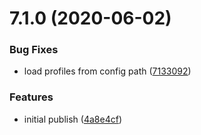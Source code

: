 # 7.1.0 (2020-06-02)


### Bug Fixes

* load profiles from config path ([7133092](https://github.com/softwaregroup-bg/ut-port-psd2/commit/71330921d707c3b49669e12ae98b663328ab374e))


### Features

* initial publish ([4a8e4cf](https://github.com/softwaregroup-bg/ut-port-psd2/commit/4a8e4cf2e3ea5cc9f9a1bec4a5028c084f0bbe91))



